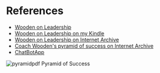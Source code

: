 # References

- [Wooden on Leadership](https://www.amazon.com/Wooden-Leadership-Create-Winning-Organization/dp/0071453393/ref=sr_1_1?crid=2T78KXOP84OH2&dib=eyJ2IjoiMSJ9.zyuFMcwayP6mH8IqMxIzRmGpDUMboSZu9jE1OUteywE-liYe6ajIY1iwrV-lRMXq56z4Gvq3XgfnRb3DW0Zr-9USajf6cLt1eSupPzdO9BIm64bu_gvHe9DQePrXd8m73FUg6M9vXAtXg1UeePsBVcUA_LTu5nfA7Ybz-KAKk5rl4NXdBb48HqNKobwIekGel_Ji1NUINhKvGuf_2X-fBsoIi_pGPRSMxpG7bHmHPfg.3w7uRK8QNv8PbDn0O_7RxXBnT_b5JoNBR0n2sY_CU8I&dib_tag=se&keywords=Wooden+on+Leadership&qid=1733563439&sprefix=wooden+on+leadership%2Caps%2C294&sr=8-1)
- [Wooden on Leadership on my Kindle](https://read.amazon.com/?asin=B000SEHJHK&ref_=kwl_kr_iv_rec_7)
- [Wooden on Leadership on Internet Archive](https://archive.org/details/woodenonleadersh0000wood)
- [Coach Wooden's pyramid of success on Internet Archive](https://archive.org/details/isbn_9780830737185)
- [ChatBotApp](https://chatbotapp.ai/)

![pyramidpdf](https://github.com/user-attachments/assets/5b6c1b1f-fbc1-41d7-9462-a6b40b8d1198)
Pyramid of Success
